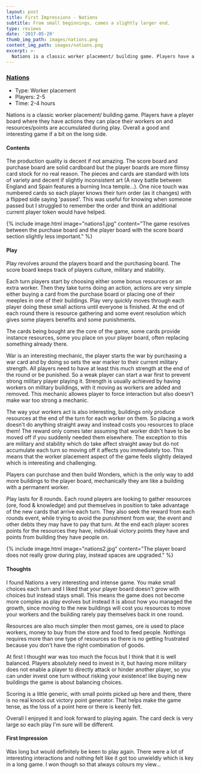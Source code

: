 ```yaml
---
layout: post
title: First Impressions - Nations
subtitle: From small beginnings, comes a slightly larger end.
type: reviews
date: '2017-05-29'
thumb_img_path: images/nations.png
content_img_path: images/nations.png
excerpt: >-
  Nations is a classic worker placement/ building game. Players have a player board where they have actions they can place their workers on and resources/points are accumulated during play. Overall a good and interesting game if a bit on the long side.
---
```


### [Nations](https://boardgamegeek.com/boardgame/126042/nations)
+ Type: Worker placement
+ Players: 2-5
+ Time: 2-4 hours

Nations is a classic worker placement/ building game. Players have a player board where they have actions they can place their workers on and resources/points are accumulated during play. Overall a good and interesting game if a bit on the long side.

#### Contents
The production quality is decent if not amazing. The score board and purchase board are solid cardboard but the player boards are more flimsy card stock for no real reason. The pieces and cards are standard with lots of variety and decent if slightly inconsistent art (A navy battle between England and Spain features a burning Inca temple...).
One nice touch was numbered cards so each player knows their turn order (as it changes) with a flipped side saying 'passed'. This was useful for knowing when someone passed but I struggled to remember the order and think an additional current player token would have helped.

{% include image.html image="nations1.jpg" content="The game resolves between the purchase board and the player board with the score board section slightly less important." %}

#### Play

Play revolves around the players board and the purchasing board. The score board keeps track of players culture, military and stability.

Each turn players start by choosing either some bonus resources or an extra worker. Then they take turns doing an action, actions are very simple either buying a card from the purchase board or placing one of their meeples in one of their buildings.
Play very quickly moves through each player doing these small actions until everyone is finished. At the end of each round there is resource gathering and some event resolution which gives some players benefits and some punishments.

The cards being bought are the core of the game, some cards provide instance resources, some you place on your player board, often replacing something already there.

War is an interesting mechanic, the player starts the war by purchasing a war card and by doing so sets the war marker to their current military strength. All players need to have at least this much strength at the end of the round or be punished. So a weak player can start a war first to prevent strong military player playing it. Strength is usually achieved by having workers on military buildings, with it moving as workers are added and removed. This mechanic allowes player to force interaction but also doesn't make war too strong  a mechanic.

The way your workers act is also interesting, buildings only produce resources at the end of the turn for each worker on them. So placing a work doesn't do anything straight away and instead costs you resources to place them! The reward only comes later assuming that worker didn't have to be moved off if you suddenly needed them elsewhere. The exception to this are military and stability which do take affect straight away but do not accumulate each turn so moving off it affects you immediately too. This means that the worker placement aspect of the game feels slightly delayed which is interesting and challenging.

Players can purchase and then build Wonders, which is the only way to add more buildings to the player board, mechanically they are like a building with a permanent worker.

Play lasts for 8 rounds. Each round players are looking to gather resources (ore, food & knowledge) and put themselves in position to take advantage of the new cards that arrive each turn. They also seek the reward from each rounds event, while trying to avoid the punishment from war, the event and other debts they may have to pay that turn. At the end each player scores points for the resources they have, individual victory points they have and points from building they have people on.

{% include image.html image="nations2.jpg" content="The player board does not really grow during play, instead spaces are upgraded." %}

#### Thoughts

I found Nations a very interesting and intense game. You make small choices each turn and I liked that your player board doesn't grow with choices but instead stays small. This means the game does not become more complex as play evolves but instead it is about how you managed the growth, since moving to the new buildings will cost you resources to move your workers and the building rarely pay themselves back in one round.

Resources are also much simpler then most games, ore is used to place workers, money to buy from the store and food to feed people. Nothings requires more than one type of resources so there is no getting frustrated because you don't have the right combination of goods.

At first I thought war was too much the focus but I think that it is well balanced. Players absolutely need to invest in it, but having more military does not enable a player to directly attack or hinder another player, so you can under invest one turn without risking your existence! like buying new buildings the game is about balancing choices.

Scoring is a little generic, with small points picked up here and there, there is no real knock out victory point generator. That helps make the game tense, as the loss of a point here or there is keenly felt.

Overall I enjoyed it and look forward to playing again. The card deck is very large so each play I'm sure will be different.


#### First Impression
Was long but would definitely be keen to play again. There were a lot of interesting interactions and nothing felt like it got too unwieldly which is key in a long game. I won though so that always colours my view...
